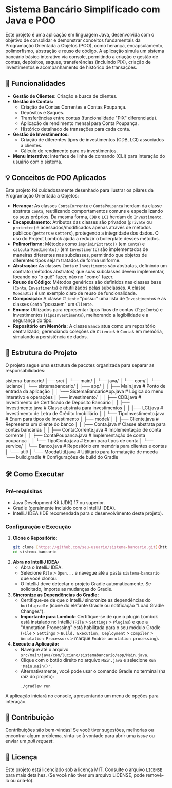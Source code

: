 # Sistema Bancário Simplificado com Java e POO

Este projeto é uma aplicação em linguagem Java, desenvolvida com o objetivo de consolidar e demonstrar conceitos fundamentais da Programação Orientada a Objetos (POO), como herança, encapsulamento, polimorfismo, abstração e reuso de código. A aplicação simula um sistema bancário básico interativo via console, permitindo a criação e gestão de contas, depósitos, saques, transferências (incluindo PIX), criação de investimentos e acompanhamento de histórico de transações.

## 🚀 Funcionalidades

* **Gestão de Clientes:** Criação e busca de clientes.
* **Gestão de Contas:**
    * Criação de Contas Correntes e Contas Poupança.
    * Depósitos e Saques.
    * Transferências entre contas (funcionalidade "PIX" diferenciada).
    * Aplicação de rendimento mensal para Conta Poupança.
    * Histórico detalhado de transações para cada conta.
* **Gestão de Investimentos:**
    * Criação de diferentes tipos de investimentos (CDB, LCI) associados a clientes.
    * Cálculo de rendimento para os investimentos.
* **Menu Interativo:** Interface de linha de comando (CLI) para interação do usuário com o sistema.

## 💡 Conceitos de POO Aplicados

Este projeto foi cuidadosamente desenhado para ilustrar os pilares da Programação Orientada a Objetos:

* **Herança:** As classes `ContaCorrente` e `ContaPoupanca` herdam da classe abstrata `Conta`, reutilizando comportamentos comuns e especializando os seus próprios. Da mesma forma, `CDB` e `LCI` herdam de `Investimento`.
* **Encapsulamento:** Atributos das classes são privados (`private` ou `protected`) e acessados/modificados apenas através de métodos públicos (`getters` e `setters`), protegendo a integridade dos dados. O uso do Project Lombok ajuda a reduzir o boilerplate desses métodos.
* **Polimorfismo:** Métodos como `imprimirExtrato()` (em `Conta`) e `calcularRendimento()` (em `Investimento`) são implementados de maneiras diferentes nas subclasses, permitindo que objetos de diferentes tipos sejam tratados de forma uniforme.
* **Abstração:** As classes `Conta` e `Investimento` são abstratas, definindo um contrato (métodos abstratos) que suas subclasses devem implementar, focando no "o quê" fazer, não no "como" fazer.
* **Reuso de Código:** Métodos genéricos são definidos nas classes base (`Conta`, `Investimento`) e reutilizados pelas subclasses. A classe `MoedaUtil` é um exemplo claro de reuso de funcionalidade.
* **Composição:** A classe `Cliente` "possui" uma lista de `Investimento`s e as classes `Conta` "possuem" um `Cliente`.
* **Enums:** Utilizados para representar tipos fixos de contas (`TipoConta`) e investimentos (`TipoInvestimento`), melhorando a legibilidade e a segurança do tipo.
* **Repositório em Memória:** A classe `Banco` atua como um repositório centralizado, gerenciando coleções de `Cliente`s e `Conta`s em memória, simulando a persistência de dados.

## 📁 Estrutura do Projeto

O projeto segue uma estrutura de pacotes organizada para separar as responsabilidades:


sistema-bancario/
├── src/
│   └── main/
│       └── java/
│           └── com/
│               └── luciano/
│                   └── sistemabancario/
│                       ├── app/
│                       │   ├── Main.java             # Ponto de entrada da aplicação
│                       │   └── SistemaBancarioApp.java # Lógica do menu interativo e operações
│                       ├── investimento/
│                       │   ├── CDB.java              # Investimento de Certificado de Depósito Bancário
│                       │   ├── Investimento.java     # Classe abstrata para investimentos
│                       │   ├── LCI.java              # Investimento de Letra de Crédito Imobiliário
│                       │   └── TipoInvestimento.java # Enum para tipos de investimento
│                       ├── model/
│                       │   ├── Cliente.java          # Representa um cliente do banco
│                       │   ├── Conta.java            # Classe abstrata para contas bancárias
│                       │   ├── ContaCorrente.java    # Implementação de conta corrente
│                       │   ├── ContaPoupanca.java    # Implementação de conta poupança
│                       │   └── TipoConta.java        # Enum para tipos de conta
│                       └── service/
│                           └── Banco.java            # Repositório em memória para clientes e contas
│                       └── util/
│                           └── MoedaUtil.java        # Utilitário para formatação de moeda
└── build.gradle                  # Configurações de build do Gradle


## 🛠️ Como Executar

### Pré-requisitos

* Java Development Kit (JDK) 17 ou superior.
* Gradle (geralmente incluído com o IntelliJ IDEA).
* IntelliJ IDEA (IDE recomendada para o desenvolvimento deste projeto).

### Configuração e Execução

1.  **Clone o Repositório:**
    ```bash
    git clone [https://github.com/seu-usuario/sistema-bancario.git](https://github.com/seu-usuario/sistema-bancario.git)
    cd sistema-bancario
    ```
2.  **Abra no IntelliJ IDEA:**
    * Abra o IntelliJ IDEA.
    * Selecione `File` > `Open...` e navegue até a pasta `sistema-bancario` que você clonou.
    * O IntelliJ deve detectar o projeto Gradle automaticamente. Se solicitado, importe as mudanças do Gradle.
3.  **Sincronize as Dependências do Gradle:**
    * Certifique-se de que o IntelliJ sincronize as dependências do `build.gradle` (ícone do elefante Gradle ou notificação "Load Gradle Changes").
    * **Importante para Lombok:** Certifique-se de que o plugin Lombok está instalado no IntelliJ (`File` > `Settings` > `Plugins`) e que a "Annotation Processing" está habilitada para o seu módulo Gradle (`File` > `Settings` > `Build, Execution, Deployment` > `Compiler` > `Annotation Processors` > marque `Enable annotation processing`).
4.  **Execute a Aplicação:**
    * Navegue até o arquivo `src/main/java/com/luciano/sistemabancario/app/Main.java`.
    * Clique com o botão direito no arquivo `Main.java` e selecione `Run 'Main.main()'`.
    * Alternativamente, você pode usar o comando Gradle no terminal (na raiz do projeto):
        ```bash
        ./gradlew run
        ```

A aplicação iniciará no console, apresentando um menu de opções para interação.

## 🤝 Contribuição

Contribuições são bem-vindas! Se você tiver sugestões, melhorias ou encontrar algum problema, sinta-se à vontade para abrir uma *issue* ou enviar um *pull request*.

## 📄 Licença

Este projeto está licenciado sob a licença MIT. Consulte o arquivo `LICENSE` para mais detalhes. (Se você não tiver um arquivo LICENSE, pode removê-lo ou criá-lo).
